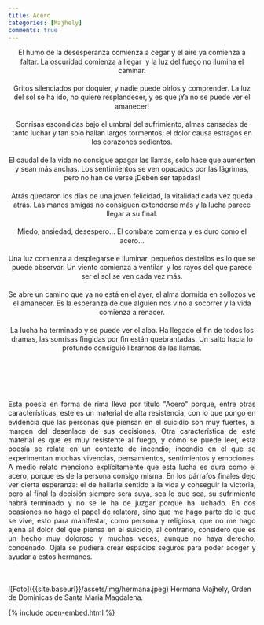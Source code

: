 ```yaml
---
title: Acero
categories: [Majhely]
comments: true
---
```


<p style="text-align: center; line-height: 130%">
El humo de la desesperanza comienza a cegar
y el aire ya comienza a faltar.
La oscuridad comienza a llegar 
y la luz del fuego no ilumina el caminar.
<br>
<br>
Gritos silenciados por doquier,
y nadie puede oírlos y comprender.
La luz del sol se ha ido, no quiere resplandecer,
y es que ¡Ya no se puede ver el amanecer!
<br>
<br>
Sonrisas escondidas bajo el umbral del sufrimiento,
almas cansadas de tanto luchar
y tan solo hallan largos tormentos;
el dolor causa estragos en los corazones sedientos.
<br>
<br>
El caudal de la vida no consigue apagar las llamas,
solo hace que aumenten y sean más anchas.
Los sentimientos se ven opacados por las lágrimas,
pero no han de verse ¡Deben ser tapadas!
<br>
<br>
Atrás quedaron los días de una joven felicidad,
la vitalidad cada vez queda atrás.
Las manos amigas no consiguen extenderse más
y la lucha parece llegar a su final.
<br>
<br>
Miedo, ansiedad, desespero…
El combate comienza y es duro como el acero…
<br>
<br>
Una luz comienza a desplegarse e iluminar,
pequeños destellos es lo que se puede observar.
Un viento comienza a ventilar 
y los rayos del que parece ser el sol se ven cada vez más.
<br>
<br>
Se abre un camino que ya no está en el ayer,
el alma dormida en sollozos ve el amanecer.
Es la esperanza de que alguien nos vino a socorrer
y la vida comienza a renacer.
<br>
<br>
La lucha ha terminado y se puede ver el alba.
Ha llegado el fin de todos los dramas,
las sonrisas fingidas por fin están quebrantadas.
Un salto hacia lo profundo consiguió librarnos de las llamas.
</p>

<br>
<br>
<br>
<br>

<p style="text-align: justify; line-height: 130%">
Esta poesía en forma de rima lleva por título "Acero" porque, entre otras características, este es un material de alta resistencia, con lo que pongo en evidencia que las personas que piensan en el suicidio son muy fuertes, al margen del desenlace de sus decisiones. Otra característica de este material es que es muy resistente al fuego, y cómo se puede leer, esta poesía se relata en un contexto de incendio; incendio en el que se experimentan muchas vivencias, pensamientos, sentimientos y emociones. A medio relato menciono explícitamente que esta lucha es dura como el acero, porque es de la persona consigo misma. En los párrafos finales dejo ver cierta esperanza: el de hallarle sentido a la vida y conseguir la victoria, pero al final la decisión siempre será suya, sea lo que sea, su sufrimiento habrá terminado y no se le ha de juzgar porque ha luchado. En dos ocasiones no hago el papel de relatora, sino que me hago parte de lo que se vive, esto para manifestar, como persona y religiosa, que no me hago ajena al dolor del que piensa en el suicidio, al contrario, considero que es un hecho muy doloroso y muchas veces, aunque no haya derecho, condenado. Ojalá se pudiera crear espacios seguros para poder acoger y ayudar a estos hermanos.
</p>
<br>
<br>
![Foto]({{site.baseurl}}/assets/img/hermana.jpeg)
Hermana Majhely, Orden de Dominicas de Santa Maria Magdalena.

{% include open-embed.html %}

